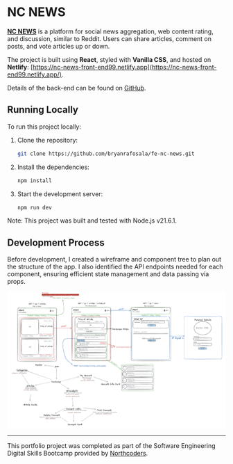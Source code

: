 # NC NEWS

[**NC NEWS**](https://nc-news-front-end99.netlify.app) is a platform for social news aggregation, web content rating, and discussion, similar to Reddit. Users can share articles, comment on posts, and vote articles up or down.

The project is built using **React**, styled with **Vanilla CSS**, and hosted on **Netlify**: [https://nc-news-front-end99.netlify.app](https://nc-news-front-end99.netlify.app/).

Details of the back-end can be found on [GitHub](https://github.com/bryanrafosala/be-nc-news).

## Running Locally

To run this project locally:

1. Clone the repository:

   ```bash
   git clone https://github.com/bryanrafosala/fe-nc-news.git
   ```

2. Install the dependencies:

   ```bash
   npm install
   ```

3. Start the development server:

   ```bash
   npm run dev
   ```

Note: This project was built and tested with Node.js v21.6.1.

## Development Process

Before development, I created a wireframe and component tree to plan out the structure of the app. I also identified the API endpoints needed for each component, ensuring efficient state management and data passing via props.

![ReactState](./src/Plan/PLAN.png)

---

This portfolio project was completed as part of the Software Engineering Digital Skills Bootcamp provided by [Northcoders](https://northcoders.com/).

